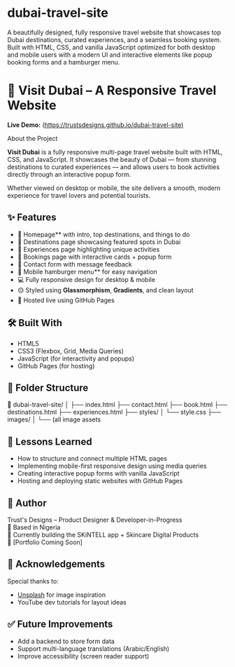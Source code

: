 # dubai-travel-site
A beautifully designed, fully responsive travel website that showcases top Dubai destinations, curated experiences, and a seamless booking system. Built with HTML, CSS, and vanilla JavaScript optimized for both desktop and mobile users with a modern UI and interactive elements like popup booking forms and a hamburger menu.
# 🌴 Visit Dubai – A Responsive Travel Website

**Live Demo:** ([https://trustsdesigns.github.io/dubai-travel-site)](https://trustdesigns.github.io/dubai-travel-site/)


About the Project

**Visit Dubai** is a fully responsive multi-page travel website built with HTML, CSS, and JavaScript. It showcases the beauty of Dubai — from stunning destinations to curated experiences — and allows users to book activities directly through an interactive popup form.

Whether viewed on desktop or mobile, the site delivers a smooth, modern experience for travel lovers and potential tourists.


## ✨ Features

- 🌇 Homepage** with intro, top destinations, and things to do
- 📍 Destinations page showcasing featured spots in Dubai
- 🧳 Experiences page highlighting unique activities
- 📅 Bookings page with interactive cards + popup form
- 💌 Contact form with message feedback
- 🍔 Mobile hamburger menu** for easy navigation
- 💻 Fully responsive design for desktop & mobile
- 🟡 Styled using **Glassmorphism**, **Gradients**, and clean layout
- 🔗 Hosted live using GitHub Pages

## 🛠 Built With

- HTML5
- CSS3 (Flexbox, Grid, Media Queries)
- JavaScript (for interactivity and popups)
- GitHub Pages (for hosting)


## 📂 Folder Structure

📁 dubai-travel-site/
│
├── index.html
├── contact.html
├── book.html
├── destinations.html
├── experiences.html
├── styles/
│ └── style.css
├── images/
│ └── (all image assets


## 🧠 Lessons Learned

- How to structure and connect multiple HTML pages
- Implementing mobile-first responsive design using media queries
- Creating interactive popup forms with vanilla JavaScript
- Hosting and deploying static websites with GitHub Pages


## 📣 Author

Trust's Designs – Product Designer & Developer-in-Progress  
📍 Based in Nigeria  
💚 Currently building the SKiNTELL app + Skincare Digital Products  
🔗 [Portfolio Coming Soon]  


## 🙌 Acknowledgements

Special thanks to:
- [Unsplash](https://unsplash.com/) for image inspiration
- YouTube dev tutorials for layout ideas



## ✅ Future Improvements

- Add a backend to store form data
- Support multi-language translations (Arabic/English)
- Improve accessibility (screen reader support)


